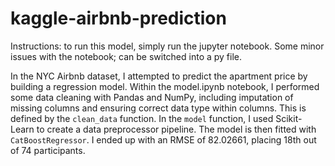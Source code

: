 # kaggle-airbnb-prediction

Instructions: to run this model, simply run the jupyter notebook. Some minor issues with the notebook; can be switched into a py file.

In the NYC Airbnb dataset, I attempted to predict the apartment price by building a regression model. Within the model.ipynb notebook, I performed some data cleaning with Pandas and NumPy, including imputation of missing columns and ensuring correct data type within columns. This is defined by the `clean_data` function. In the `model` function, I used Scikit-Learn to create a data preprocessor pipeline. The model is then fitted with `CatBoostRegressor`. I ended up with an RMSE of 82.02661, placing 18th out of 74 participants.
